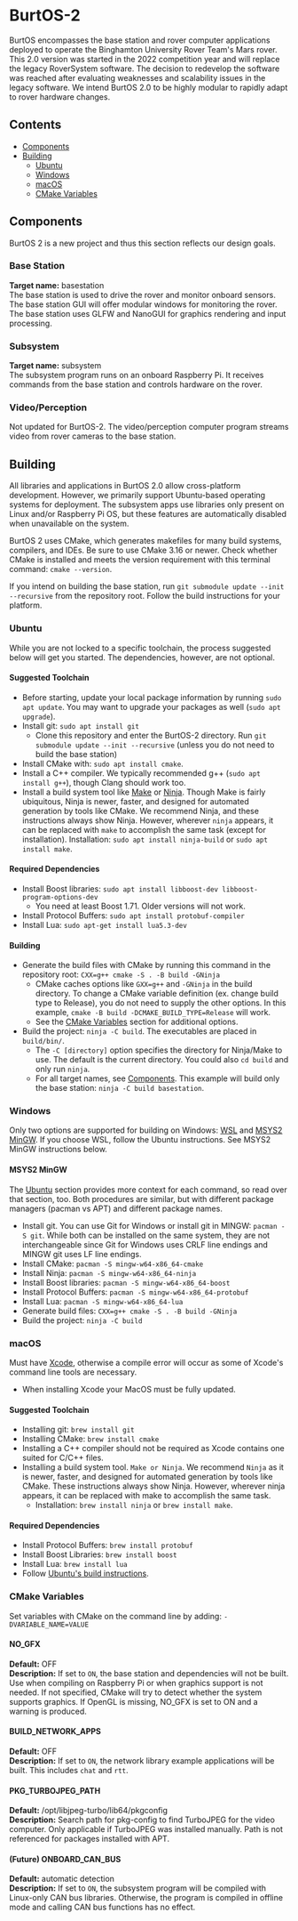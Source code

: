 # BurtOS-2
BurtOS encompasses the base station and rover computer applications deployed to operate the Binghamton University Rover Team's Mars rover. This 2.0 version was started in the 2022 competition year and will replace the legacy RoverSystem software. The decision to redevelop the software was reached after evaluating weaknesses and scalability issues in the legacy software. We intend BurtOS 2.0 to be highly modular to rapidly adapt to rover hardware changes.

## Contents
- [Components](#components)
- [Building](#building)
  - [Ubuntu](#ubuntu)
  - [Windows](#windows)
  - [macOS](#macos)
  - [CMake Variables](#cmake-variables)

## Components
BurtOS 2 is a new project and thus this section reflects our design goals.

### Base Station
**Target name:** basestation<br>
The base station is used to drive the rover and monitor onboard sensors. The base station GUI will offer modular windows for monitoring the rover. The base station uses GLFW and NanoGUI for graphics rendering and input processing.

### Subsystem
**Target name:** subsystem<br>
The subsystem program runs on an onboard Raspberry Pi. It receives commands from the base station and controls hardware on the rover.

### Video/Perception
Not updated for BurtOS-2. The video/perception computer program streams video from rover cameras to the base station.

## Building
All libraries and applications in BurtOS 2.0 allow cross-platform development. However, we primarily support Ubuntu-based operating systems for deployment. The subsystem apps use libraries only present on Linux and/or Raspberry Pi OS, but these features are automatically disabled when unavailable on the system.

BurtOS 2 uses CMake, which generates makefiles for many build systems, compilers, and IDEs. Be sure to use CMake 3.16 or newer. Check whether CMake is installed and meets the version requirement with this terminal command: `cmake --version`.

If you intend on building the base station, run `git submodule update --init --recursive` from the repository root. Follow the build instructions for your platform.

### Ubuntu
While you are not locked to a specific toolchain, the process suggested below will get you started. The dependencies, however, are not optional.
#### Suggested Toolchain
* Before starting, update your local package information by running `sudo apt update`. You may want to upgrade your packages as well (`sudo apt upgrade`).
* Install git: `sudo apt install git`
  * Clone this repository and enter the BurtOS-2 directory. Run `git submodule update --init --recursive` (unless you do not need to build the base station)
* Install CMake with: `sudo apt install cmake`.
* Install a C++ compiler. We typically recommended g++ (`sudo apt install g++`), though Clang should work too.
* Install a build system tool like [Make](https://www.gnu.org/software/make/) or [Ninja](https://ninja-build.org/). Though Make is fairly ubiquitous, Ninja is newer, faster, and designed for automated generation by tools like CMake. We recommend Ninja, and these instructions always show Ninja. However, wherever `ninja` appears, it can be replaced with `make` to accomplish the same task (except for installation). Installation: `sudo apt install ninja-build` or `sudo apt install make`.
#### Required Dependencies
* Install Boost libraries: `sudo apt install libboost-dev libboost-program-options-dev`
  * You need at least Boost 1.71. Older versions will not work.
* Install Protocol Buffers: `sudo apt install protobuf-compiler`
* Install Lua: `sudo apt-get install lua5.3-dev`

<p id="build-ubuntu"></p>

#### Building
* Generate the build files with CMake by running this command in the repository root: `CXX=g++ cmake -S . -B build -GNinja`
  * CMake caches options like `GXX=g++` and `-GNinja` in the build directory. To change a CMake variable definition (ex. change build type to Release), you do not need to supply the other options. In this example, `cmake -B build -DCMAKE_BUILD_TYPE=Release` will work.
  * See the [CMake Variables](#cmake-variables) section for additional options.
* Build the project: `ninja -C build`. The executables are placed in `build/bin/`.
  * The `-C [directory]` option specifies the directory for Ninja/Make to use. The default is the current directory. You could also `cd build` and only run `ninja`.
  * For all target names, see [Components](#components). This example will build only the base station: `ninja -C build basestation`.

### Windows
Only two options are supported for building on Windows: [WSL](https://docs.microsoft.com/en-us/windows/wsl/install) and [MSYS2 MinGW](https://www.msys2.org/). If you choose WSL, follow the Ubuntu instructions. See MSYS2 MinGW instructions below.
#### MSYS2 MinGW
The [Ubuntu](#ubuntu) section provides more context for each command, so read over that section, too. Both procedures are similar, but with different package managers (pacman vs APT) and different package names.
* Install git. You can use Git for Windows or install git in MINGW: `pacman -S git`. While both can be installed on the same system, they are not interchangeable since Git for Windows uses CRLF line endings and MINGW git uses LF line endings.
* Install CMake: `pacman -S mingw-w64-x86_64-cmake`
* Install Ninja: `pacman -S mingw-w64-x86_64-ninja`
* Install Boost libraries: `pacman -S mingw-w64-x86_64-boost`
* Install Protocol Buffers: `pacman -S mingw-w64-x86_64-protobuf`
* Install Lua: `pacman -S mingw-w64-x86_64-lua`
* Generate build files: `CXX=g++ cmake -S . -B build -GNinja`
* Build the project: `ninja -C build`

### macOS
Must have [Xcode](https://apps.apple.com/us/app/xcode/id497799835?mt=12), otherwise a compile error will occur as some of Xcode's command line tools are necessary.
* When installing Xcode your MacOS must be fully updated.
#### Suggested Toolchain
  * Installing git: `brew install git`
  * Installing CMake: `brew install cmake`
  * Installing a C++ compiler should not be required as Xcode contains one suited for C/C++ files.
  * Installing a build system tool. `Make or Ninja`. We recommend `Ninja` as it is newer, faster, and designed for automated generation by tools like CMake. These instructions always show Ninja. However, wherever ninja appears, it can be replaced with make to accomplish the same task. 
    * Installation: `brew install ninja` or `brew install make`.
#### Required Dependencies
* Install Protocol Buffers: `brew install protobuf`
* Install Boost Libraries: `brew install boost`
* Install Lua: `brew install lua`
* Follow [Ubuntu's build instructions](#build-ubuntu).
### CMake Variables
Set variables with CMake on the command line by adding: `-DVARIABLE_NAME=VALUE`
#### NO_GFX
**Default:** OFF<br>
**Description:** If set to `ON`, the base station and dependencies will not be built. Use when compiling on Raspberry Pi or when graphics support is not needed. If not specified, CMake will try to detect whether the system supports graphics. If OpenGL is missing, NO_GFX is set to ON and a warning is produced.
#### BUILD_NETWORK_APPS
**Default:** OFF<br>
**Description:** If set to `ON`, the network library example applications will be built. This includes `chat` and `rtt`.
#### PKG_TURBOJPEG_PATH
**Default:** /opt/libjpeg-turbo/lib64/pkgconfig<br>
**Description:** Search path for pkg-config to find TurboJPEG for the video computer. Only applicable if TurboJPEG was installed manually. Path is not referenced for packages installed with APT.
#### (Future) ONBOARD_CAN_BUS
**Default:** automatic detection<br>
**Description:** If set to `ON`, the subsystem program will be compiled with Linux-only CAN bus libraries. Otherwise, the program is compiled in offline mode and calling CAN bus functions has no effect.
